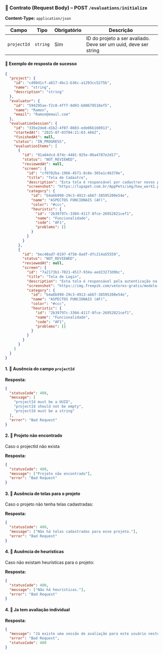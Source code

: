 ### 📄 Contrato (Request Body) – POST `/evaluations/initialize`

**Content-Type:** `application/json`

| Campo       | Tipo     | Obrigatório | Descrição                                                       |
| ----------- | -------- | ----------- | --------------------------------------------------------------- |
| `projectId` | `string` | Sim         | ID do projeto a ser avaliado. Deve ser um uuid, deve ser string |

#### 🔴 Exemplo de resposta de sucesso

```json
{
  "project": {
    "id": "cd90d1cf-a817-4bc1-b36c-a1293cc5275b",
    "name": "string",
    "description": "string"
  },
  "evaluator": {
    "id": "594295ae-f2c0-4fff-9d93-b80679518ef5",
    "name": "Ramon",
    "email": "Ramon@email.com"
  },
  "evaluationSession": {
    "id": "335e2de8-d1b2-4f07-8603-ede06b160913",
    "startedAt": "2025-07-03T04:21:03.466Z",
    "finishedAt": null,
    "status": "IN_PROGRESS",
    "evaluationItems": [
      {
        "id": "91a64dcd-874c-4481-925e-06a4787e2d17",
        "status": "NOT_REVIEWED",
        "reviewedAt": null,
        "screen": {
          "id": "cf0782ba-1966-4571-8c8e-365a1c4b378e",
          "title": "Tela de Cadastro",
          "description": "Esta tela é responsável por cadastrar novos pets",
          "screenshot": "https://lupapet.com.br/AppPets/img/how_work1.png",
          "category": {
            "id": "b4a6b998-29c3-4913-ab67-38595200e54e",
            "name": "ASPECTOS FUNCIONAIS (AF)",
            "color": "#ccc",
            "heuristic": {
              "id": "2b39797c-3304-4117-8fce-26952821cef1",
              "name": "Funcionalidade",
              "code": "AF1",
              "problems": []
            }
          }
        }
      },
      {
        "id": "bec48ad7-0197-4758-8adf-dfc214a55559",
        "status": "NOT_REVIEWED",
        "reviewedAt": null,
        "screen": {
          "id": "7a2173b1-7021-4517-934a-aed23273d9bc",
          "title": "Tela de Login",
          "description": "Esta tela é responsável pela autenticação na plataforma de dogs",
          "screenshot": "https://img.freepik.com/vetores-gratis/modelo-de-pagina-de-aterrissagem-de-login-de-espaco_23-2148260289.jpg?semt=ais_hybrid&w=740",
          "category": {
            "id": "b4a6b998-29c3-4913-ab67-38595200e54e",
            "name": "ASPECTOS FUNCIONAIS (AF)",
            "color": "#ccc",
            "heuristic": {
              "id": "2b39797c-3304-4117-8fce-26952821cef1",
              "name": "Funcionalidade",
              "code": "AF1",
              "problems": []
            }
          }
        }
      }
    ]
  }
}
```

#### 1. 🔴 Ausência do campo `projectId`

**Resposta:**

```json
{
  "statusCode": 400,
  "message": [
    "projectId must be a UUID",
    "projectId should not be empty",
    "projectId must be a string"
  ],
  "error": "Bad Request"
}
```

#### 2. 🔴 Projeto não encontrado

Caso o projectId não exista

**Resposta:**

```json
{
  "statusCode": 400,
  "message": ["Projeto não encontrado"],
  "error": "Bad Request"
}
```

#### 3. 🔴 Ausência de telas para o projeto

Caso o projeto não tenha telas cadastradas:

**Resposta:**

```json
{
  "statusCode": 400,
  "message": ["Não há telas cadastradas para esse projeto."],
  "error": "Bad Request"
}
```

#### 4. 🔴 Ausência de heurísticas

Caso não existam heurísticas para o projeto:

**Resposta:**

```json
{
  "statusCode": 400,
  "message": ["Não há heurísticas."],
  "error": "Bad Request"
}
```

#### 4. 🔴 Ja tem avaliação individual

**Resposta:**

```json
{
  "message": "Já existe uma sessão de avaliação para este usuário neste projeto.",
  "error": "Bad Request",
  "statusCode": 400
}
```

